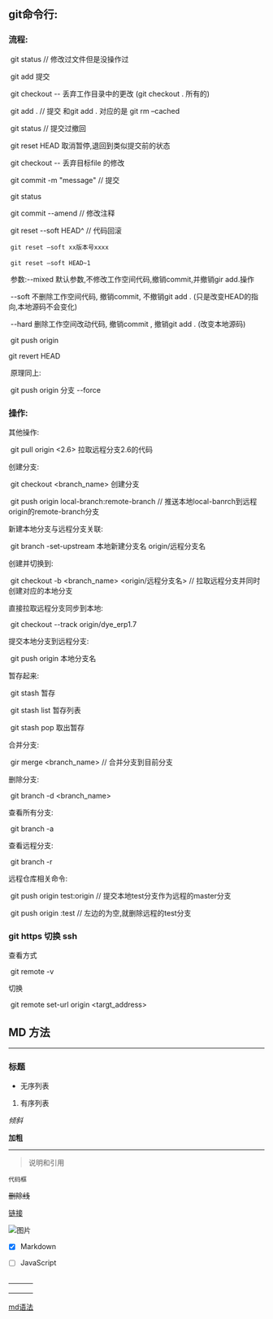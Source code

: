 ## git命令行:

### 流程:

​	git status // 修改过文件但是没操作过

​		git add <file> 提交

​		git checkout -- <file> 丢弃工作目录中的更改 (git checkout . 所有的)

​	git add .	// 提交      和git add . 对应的是 git rm –cached

​	git status // 提交过撤回

​		git reset HEAD <file>  取消暂停,退回到类似提交前的状态

​		git checkout -- <file>  丢弃目标file 的修改

​	git  commit -m "message" // 提交

​	git status

​		git commit --amend // 修改注释

​		git reset --soft HEAD^	// 代码回滚

​		`git reset –soft xx版本号xxxx`

​		`git reset –soft HEAD~1`

​			参数:--mixed 默认参数,不修改工作空间代码,撤销commit,并撤销gir add.操作

​				--soft 不删除工作空间代码, 撤销commit, 不撤销git add . (只是改变HEAD的指向,本地源码不会变化)

​				--hard 删除工作空间改动代码, 撤销commit , 撤销git add . (改变本地源码)

​	git  push origin <branch>

<!-- ​	git reset --soft HEAD~1 -->
git revert HEAD

​		原理同上:

​		git push origin 分支 --force



### 操作:

其他操作:

​	git pull origin <2.6> 拉取远程分支2.6的代码

创建分支:

​	git checkout <branch_name> 创建分支

​	git push origin local-branch:remote-branch // 推送本地local-banrch到远程origin的remote-branch分支

新建本地分支与远程分支关联:

​	git branch -set-upstream 本地新建分支名 origin/远程分支名



创建并切换到:

​	git checkout -b <branch_name>  <origin/远程分支名>	// 拉取远程分支并同时创建对应的本地分支

直接拉取远程分支同步到本地:

​	git checkout --track origin/dye_erp1.7



提交本地分支到远程分支:

​	git push origin 本地分支名



暂存起来:

​	git stash 暂存

​	git stash list 暂存列表

​	git stash pop 取出暂存



合并分支:

​	gir merge <branch_name> // 合并分支到目前分支

删除分支:

​	git branch -d <branch_name>

查看所有分支:

​	git branch -a

查看远程分支:

​	git branch -r

远程仓库相关命令:

​	git push origin test:origin // 提交本地test分支作为远程的master分支

​	git push origin :test	// 左边的为空,就删除远程的test分支

### git https 切换 ssh

查看方式

​	git remote -v

切换

​	git remote set-url origin <targt_address>


## MD 方法

---

### 标题

- 无序列表  

1. 有序列表

 *倾斜*

**加粗**

***

> 说明和引用


```
代码框
```

~~删除线~~

[链接](www.baidu.com)

![图片]()

+ [x] Markdown  
+ [ ] JavaScript 



![]()



|      |      |      |
| :----: | :----: | :----: |
|      |      |      |
|      |      |      |
|      |      |      |

[md语法](https://www.appinn.com/markdown/)

